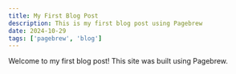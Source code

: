 ```yaml
---
title: My First Blog Post
description: This is my first blog post using Pagebrew
date: 2024-10-29
tags: ['pagebrew', 'blog']
---
```


Welcome to my first blog post! This site was built using Pagebrew.